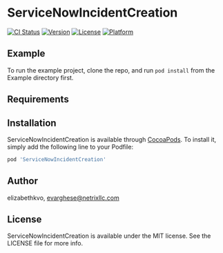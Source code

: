 # ServiceNowIncidentCreation

[![CI Status](https://img.shields.io/travis/elizabethkvo/ServiceNowIncidentCreation.svg?style=flat)](https://travis-ci.org/elizabethkvo/ServiceNowIncidentCreation)
[![Version](https://img.shields.io/cocoapods/v/ServiceNowIncidentCreation.svg?style=flat)](https://cocoapods.org/pods/ServiceNowIncidentCreation)
[![License](https://img.shields.io/cocoapods/l/ServiceNowIncidentCreation.svg?style=flat)](https://cocoapods.org/pods/ServiceNowIncidentCreation)
[![Platform](https://img.shields.io/cocoapods/p/ServiceNowIncidentCreation.svg?style=flat)](https://cocoapods.org/pods/ServiceNowIncidentCreation)

## Example

To run the example project, clone the repo, and run `pod install` from the Example directory first.

## Requirements

## Installation

ServiceNowIncidentCreation is available through [CocoaPods](https://cocoapods.org). To install
it, simply add the following line to your Podfile:

```ruby
pod 'ServiceNowIncidentCreation'
```

## Author

elizabethkvo, evarghese@netrixllc.com

## License

ServiceNowIncidentCreation is available under the MIT license. See the LICENSE file for more info.
